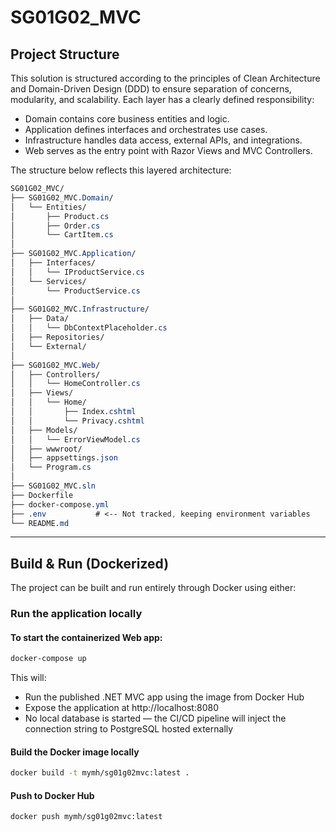 # SG01G02_MVC

## Project Structure
This solution is structured according to the principles of Clean Architecture and Domain-Driven Design (DDD) to ensure separation of concerns, modularity, and scalability. Each layer has a clearly defined responsibility:  
- Domain contains core business entities and logic.
- Application defines interfaces and orchestrates use cases.
- Infrastructure handles data access, external APIs, and integrations.
- Web serves as the entry point with Razor Views and MVC Controllers.
  
The structure below reflects this layered architecture:
  
```css
SG01G02_MVC/
├── SG01G02_MVC.Domain/
│   └── Entities/
│       ├── Product.cs
│       ├── Order.cs
│       └── CartItem.cs
│
├── SG01G02_MVC.Application/
│   ├── Interfaces/
│   │   └── IProductService.cs
│   └── Services/
│       └── ProductService.cs
│
├── SG01G02_MVC.Infrastructure/
│   ├── Data/
│   │   └── DbContextPlaceholder.cs
│   ├── Repositories/
│   └── External/
│
├── SG01G02_MVC.Web/
│   ├── Controllers/
│   │   └── HomeController.cs
│   ├── Views/
│   │   └── Home/
│   │       ├── Index.cshtml
│   │       └── Privacy.cshtml
│   ├── Models/
│   │   └── ErrorViewModel.cs
│   ├── wwwroot/
│   ├── appsettings.json
│   └── Program.cs
│
├── SG01G02_MVC.sln
├── Dockerfile
├── docker-compose.yml
├── .env           # <-- Not tracked, keeping environment variables
└── README.md
```

---

## Build & Run (Dockerized)

The project can be built and run entirely through Docker using either:

### Run the application locally

#### To start the containerized Web app:  
```bash
docker-compose up
```
This will:  
- Run the published .NET MVC app using the image from Docker Hub
- Expose the application at http://localhost:8080
- No local database is started — the CI/CD pipeline will inject the connection string to PostgreSQL hosted externally
  
#### Build the Docker image locally  
```bash
docker build -t mymh/sg01g02mvc:latest .
```
#### Push to Docker Hub  
```bash
docker push mymh/sg01g02mvc:latest
```
